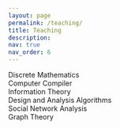 ```yaml
---
layout: page
permalink: /teaching/
title: Teaching
description: 
nav: true
nav_order: 6
---
```


Discrete Mathematics  
Computer Compiler  
Information Theory  
Design and Analysis Algorithms  
Social Network Analysis  
Graph Theory  
